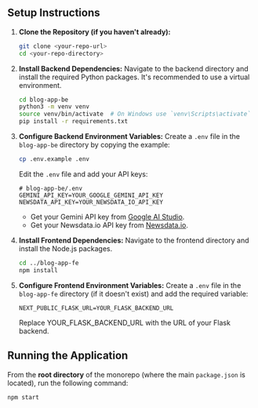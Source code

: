 ## Setup Instructions

1.  **Clone the Repository (if you haven't already):**
    ```bash
    git clone <your-repo-url>
    cd <your-repo-directory>
    ```

2.  **Install Backend Dependencies:**
    Navigate to the backend directory and install the required Python packages. It's recommended to use a virtual environment.
    ```bash
    cd blog-app-be
    python3 -m venv venv
    source venv/bin/activate  # On Windows use `venv\Scripts\activate`
    pip install -r requirements.txt
    ```

3.  **Configure Backend Environment Variables:**
    Create a `.env` file in the `blog-app-be` directory by copying the example:
    ```bash
    cp .env.example .env
    ```
    Edit the `.env` file and add your API keys:
    ```dotenv
    # blog-app-be/.env
    GEMINI_API_KEY=YOUR_GOOGLE_GEMINI_API_KEY
    NEWSDATA_API_KEY=YOUR_NEWSDATA_IO_API_KEY
    ```
    * Get your Gemini API key from [Google AI Studio](https://aistudio.google.com/app/apikey).
    * Get your Newsdata.io API key from [Newsdata.io](https://newsdata.io/).

4.  **Install Frontend Dependencies:**
    Navigate to the frontend directory and install the Node.js packages.
    ```bash
    cd ../blog-app-fe 
    npm install
    ```

5.  **Configure Frontend Environment Variables:**
    Create a `.env` file in the `blog-app-fe` directory (if it doesn't exist) and add the required variable:
    ```dotenv
    NEXT_PUBLIC_FLASK_URL=YOUR_FLASK_BACKEND_URL
    ```
    Replace YOUR_FLASK_BACKEND_URL with the URL of your Flask backend.

## Running the Application

From the **root directory** of the monorepo (where the main `package.json` is located), run the following command:

```bash
npm start
```